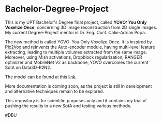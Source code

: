 # Bachelor-Degree-Project
This is my UPT Bachelor's Degree final project, called **YOVO: You Only Voxelize Once**, concerning 3D image reconstruction from 2D single images. 
My current Degree-Project mentor is Dr. Eng. Conf. Calin-Adrian Popa.


The new method is called YOVO: You Only Voxelize Once. It is inspired by [Pix2Vox](https://github.com/hzxie/Pix2Vox) and reinvents the Auto-encoder module, having multi-level feature extracting, leading to multiple volumes extracted from the same image. Moreover, using Mish activations, Dropblock regularization, RANGER optimizer and MobileNet V2 as backbone, YOVO overcomes the current SotA on Data3D-R2N2.

The model can be found at this [link](https://drive.google.com/open?id=17-BY7uKjhebzNxps9hAFU1WNc35JSt3o).

More documentation is coming soon, as the project is still in development and alternative techniques remain to be explored.


This repository is for scientific purposes only and it contains my trial of pushing the results to a new SotA and testing various methods.

#DBU
